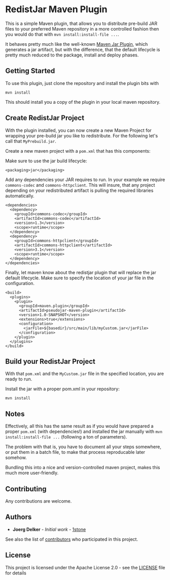 # RedistJar Maven Plugin

This is a simple Maven plugin, that allows you to distribute pre-build JAR files
to your preferred Maven repository in a more controlled fashion then you would
do that with `mvn install:install-file ...`.

It behaves pretty much like the well-known [Maven Jar Plugin](https://maven.apache.org/plugins/maven-jar-plugin/), which generates a jar artifact, but with the difference, that the default lifecycle is pretty much reduced to the package, install and deploy phases.


## Getting Started

To use this plugin, just clone the repository and install the plugin bits with

    mvn install

This should install you a copy of the plugin in your local maven repository.

## Create RedistJar Project

With the plugin installed, you can now create a new Maven Project for wrapping your pre-build jar you like to redistribute.
For the following let's call that `MyPrebuild.jar`.

Create a new maven project with a `pom.xml` that has this components:

Make sure to use the jar build lifecycle:

    <packaging>jar</packaging>

Add any dependencies your JAR requires to run.
In your example we require `commons-codec` and `commons-httpclient`. This will insure, that any project depending on your redistributed artifact is pulling the required libraries automatically.

    <dependencies>
      <dependency>
        <groupId>commons-codec</groupId>
        <artifactId>commons-codec</artifactId>
        <version>1.3</version>
        <scope>runtime</scope>
      </dependency>
      <dependency>
        <groupId>commons-httpclient</groupId>
        <artifactId>commons-httpclient</artifactId>
        <version>3.1</version>
        <scope>runtime</scope>
      </dependency>
    </dependencies>

Finally, let maven know about the redistjar plugin that will replace the jar default lifecycle.
Make sure to specify the location of your jar file in the configuration.

    <build>
      <plugins>     
        <plugin>
          <groupId>maven.plugin</groupId>
          <artifactId>pseudojar-maven-plugin</artifactId>
          <version>1.0-SNAPSHOT</version>
          <extensions>true</extensions>
          <configuration>
            <jarFile>${basedir}/src/main/lib/myCustom.jar</jarFile>
          </configuration>
        </plugin>
      </plugins>
    </build>

## Build your RedistJar Project

With that `pom.xml` and the `MyCustom.jar` file in the specified location, you are ready to run.

Install the jar with a proper pom.xml in your repository:

    mvn install

## Notes

Effectively, all this has the same result as if you would have prepared a proper `pom.xml` (with dependencies!) and installed the jar manually with `mvn install:install-file ...` (following a ton of parameters).

The problem with that is, you have to document all your steps somewhere, or put them in a batch file, to make that process reproducable later somehow.

Bundling this into a nice and version-controlled maven project, makes this much more user-friendly.

## Contributing

Any contributions are welcome.

## Authors

* **Joerg Delker** - *Initial work* - [1stone](https://github.com/1stone)

See also the list of [contributors](https://github.com/1stone/redistjar/graphs/contributors) who participated in this project.

## License

This project is licensed under the Apache License 2.0 - see the [LICENSE](LICENSE) file for details
